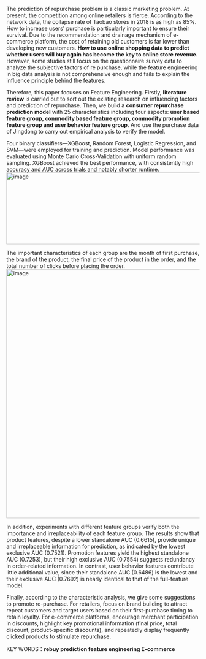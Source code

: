 The prediction of repurchase problem is a classic marketing problem. At present, the competition among online retailers is fierce. According to the network data, the collapse rate of Taobao stores in 2018 is as high as 85%. 
How to increase users' purchase is particularly important to ensure their survival. Due to the recommendation and drainage mechanism of e-commerce platform, the cost of retaining old customers is far lower than developing new customers. 
**How to use online shopping data to predict whether users will buy again has become the key to online store revenue.** However, some studies still focus on the questionnaire survey data to analyze the subjective factors of re purchase, 
while the feature engineering in big data analysis is not comprehensive enough and fails to explain the influence principle behind the features. 

Therefore, this paper focuses on Feature Engineering. Firstly, **literature review** is carried out to sort out the existing research on influencing factors and prediction of repurchase. 
Then, we build a **consumer repurchase prediction model** with 25 characteristics including four aspects: **user based feature group, commodity based feature group, commodity promotion feature group and user behavior feature group**. 
And use the purchase data of Jingdong to carry out empirical analysis to verify the model. 

Four binary classifiers—XGBoost, Random Forest, Logistic Regression, and SVM—were employed for training and prediction.
Model performance was evaluated using Monte Carlo Cross-Validation with uniform random sampling. XGBoost achieved the best performance, with consistently high accuracy and AUC across trials and notably shorter runtime.
<img width="641" height="187" alt="image" src="https://github.com/user-attachments/assets/ea5d58d7-4aef-47e6-906a-3f8af5d8be15" />

The important characteristics of each group are the month of first purchase, the brand of the product, the final price of the product in the order, and the total number of clicks before placing the order. 
<img width="650"  alt="image" src="https://github.com/user-attachments/assets/f79b6807-7699-4ae3-a520-06465c0fee69" />

In addition, experiments with different feature groups verify both the importance and irreplaceability of each feature group. 
The results show that product features, despite a lower standalone AUC (0.6615), provide unique and irreplaceable information for prediction, as indicated by the lowest exclusive AUC (0.7521). 
Promotion features yield the highest standalone AUC (0.7253), but their high exclusive AUC (0.7554) suggests redundancy in order-related information. 
In contrast, user behavior features contribute little additional value, since their standalone AUC (0.6486) is the lowest and their exclusive AUC (0.7692) is nearly identical to that of the full-feature model.

Finally, according to the characteristic analysis, we give some suggestions to promote re-purchase. 
For retailers, focus on brand building to attract repeat customers and target users based on their first-purchase timing to retain loyalty. 
For e-commerce platforms, encourage merchant participation in discounts, highlight key promotional information (final price, total discount, product-specific discounts), and repeatedly display frequently clicked products to stimulate repurchase.

KEY WORDS：**rebuy prediction  feature engineering  E-commerce**
